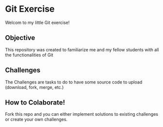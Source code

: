 # Git Exercise

Welcom to my little Git exercise!

## Objective
This repository was created to familiarize me and my fellow students with all the functionalities of Git

## Challenges
The Challenges are tasks to do to have some source code to upload (download, fork, merge, etc.)

## How to Colaborate!
Fork this repo and you can either implement solutions to existing challenges or create your own challenges.